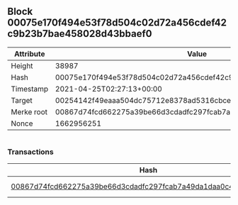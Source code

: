 ## Block 00075e170f494e53f78d504c02d72a456cdef42c9b23b7bae458028d43bbaef0

Attribute | Value
--- | ---
Height | 38987
Hash | 00075e170f494e53f78d504c02d72a456cdef42c9b23b7bae458028d43bbaef0
Timestamp | 2021-04-25T02:27:13+00:00
Target | 00254142f49eaaa504dc75712e8378ad5316cbcead634704b3734b6271167cc4
Merke root | 00867d74fcd662275a39be66d3cdadfc297fcab7a49da1daa0c4ae77d92daa87
Nonce | 1662956251

```

```

### Transactions

Hash | Amount
--- | ---
[00867d74fcd662275a39be66d3cdadfc297fcab7a49da1daa0c4ae77d92daa87](00867d74fcd662275a39be66d3cdadfc297fcab7a49da1daa0c4ae77d92daa87.md) | 10.00000000 SKEPTI 
